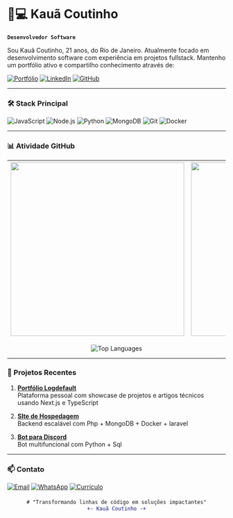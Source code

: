 # 👨💻 Kauã Coutinho

**`Desenvolvedor Software`**

Sou Kauã Coutinho, 21 anos, do Rio de Janeiro. Atualmente focado em desenvolvimento software com experiência em projetos fullstack. Mantenho um portfólio ativo e compartilho conhecimento através de:

[![Portfólio](https://img.shields.io/badge/🌐-Portfólio-2CA5E0?style=for-the-badge&logo=google-chrome)](https://logdefault.com)
[![LinkedIn](https://img.shields.io/badge/-LinkedIn-0077B5?style=for-the-badge&logo=linkedin)](https://www.linkedin.com/in/kau%C3%A3-coutinho-333561219/)
[![GitHub](https://img.shields.io/badge/-GitHub-181717?style=for-the-badge&logo=github)](https://github.com/logdefault)

---

### 🛠️ Stack Principal

![JavaScript](https://img.shields.io/badge/-JavaScript-F7DF1E?style=for-the-badge&logo=javascript&logoColor=black)
![Node.js](https://img.shields.io/badge/-Node.js-339933?style=for-the-badge&logo=node.js)
![Python](https://img.shields.io/badge/-Python-3776AB?style=for-the-badge&logo=python)
![MongoDB](https://img.shields.io/badge/-MongoDB-47A248?style=for-the-badge&logo=mongodb)
![Git](https://img.shields.io/badge/-Git-F05032?style=for-the-badge&logo=git)
![Docker](https://img.shields.io/badge/-Docker-2496ED?style=for-the-badge&logo=docker)

---

### 📊 Atividade GitHub

<div align="center">

| <img align="center" src="https://github-readme-stats.vercel.app/api?username=logdefault&show_icons=true&theme=vision-friendly-dark&locale=pt-br&hide_border=true" width="400"> | <img align="center" src="https://github-readme-streak-stats.herokuapp.com/?user=logdefault&theme=vision-friendly-dark&hide_border=true" width="400"> |
|-------------|-------------|

![Top Languages](https://github-readme-stats.vercel.app/api/top-langs/?username=logdefault&layout=compact&theme=vision-friendly-dark&hide_border=true&langs_count=8)

</div>

---

### 🚀 Projetos Recentes

1. **[Portfólio Logdefault](https://logdefault.com)**  
   Plataforma pessoal com showcase de projetos e artigos técnicos usando Next.js e TypeScript

2. **[SIte de Hospedagem](https://urlhost.com.br/)**  
   Backend escalável com Php + MongoDB + Docker + laravel

3. **[Bot para Discord](https://github.com/logdefault/discord-bot)**  
   Bot multifuncional com Python  + Sql

---

### 📫 Contato

[![Email](https://img.shields.io/badge/-contato@logdefault.com-D14836?style=for-the-badge&logo=gmail)](mailto:contato@logdefault.com)
[![WhatsApp](https://img.shields.io/badge/-21_99773_4609-25D366?style=for-the-badge&logo=whatsapp)](https://wa.me/5521997734609)
[![Currículo](https://img.shields.io/badge/-📄_Currículo-00599C?style=for-the-badge&logo=adobe-acrobat-reader)](https://logdefault.com/assets/cv.pdf)

<div align="center" style="margin-top: 20px;">
  
```diff
# "Transformando linhas de código em soluções impactantes"
+- Kauã Coutinho -+
